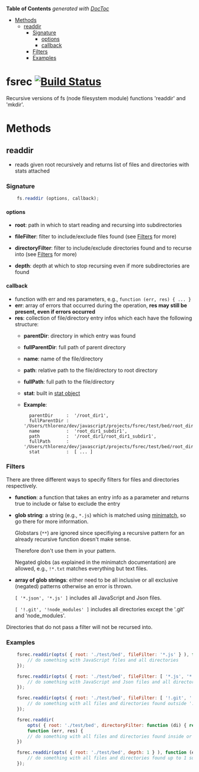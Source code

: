 **Table of Contents**  *generated with [DocToc](http://doctoc.herokuapp.com/)*

- [Methods](#methods)
	- [readdir](#readdir)
		- [Signature](#signature)
			- [options](#options)
			- [callback](#callback)
		- [Filters](#filters)
		- [Examples](#examples)

# fsrec [![Build Status](https://secure.travis-ci.org/thlorenz/fsrec.png)](http://travis-ci.org/thlorenz/fsrec)

Recursive versions of fs (node filesystem module) functions 'readdir' and 'mkdir'.

# Methods

## readdir

- reads given root recursively and returns list of files and directories with stats attached

### Signature

```javascript
    fs.readdir (options, callback);
```

#### options
    
- **root**: path in which to start reading and recursing into subdirectories

- **fileFilter**: filter to include/exclude files found (see [Filters](#filters) for more)

- **directoryFilter**: filter to include/exclude directories found and to recurse into (see [Filters](#filters) for more)

- **depth**: depth at which to stop recursing even if more subdirectories are found

#### callback
- function with err and res parameters, e.g., `function (err, res) { ... }`
- **err**: array of errors that occurred during the operation, **res may still be present, even if errors occurred**
- **res**: collection of file/directory entry infos which each have the following structure:
    - **parentDir**: directory in which entry was found
    - **fullParentDir**: full path of parent directory
    - **name**: name of the file/directory
    - **path**: relative path to the file/directory to root directory
    - **fullPath**: full path to the file/directory
    - **stat**: built in [stat object](http://nodejs.org/docs/v0.4.9/api/fs.html#fs.Stats)
    - **Example**:
                
            parentDir     :  '/root_dir1',
            fullParentDir :  '/Users/thlorenz/dev/javascript/projects/fsrec/test/bed/root_dir1',
            name          :  'root_dir1_subdir1',
            path          :  '/root_dir1/root_dir1_subdir1',
            fullPath      :  '/Users/thlorenz/dev/javascript/projects/fsrec/test/bed/root_dir1/root_dir1_subdir1',
            stat          :  [ ... ]
                    
### Filters
    
There are three different ways to specify filters for files and directories respectively. 

- **function**: a function that takes an entry info as a parameter and returns true to include or false to exclude the entry

- **glob string**: a string (e.g., `*.js`) which is matched using [minimatch](https://github.com/isaacs/minimatch), so go there for more
    information. 

    Globstars (`**`) are ignored since specifiying a recursive pattern for an already recursive function doesn't make sense.

    Therefore don't use them in your pattern.

    Negated globs (as explained in the minimatch documentation) are allowed, e.g., `!*.txt` matches everything but text files.

- **array of glob strings**: either need to be all inclusive or all exclusive (negated) patterns otherwise an error is thrown.
    
    `[ '*.json', '*.js' ]` includes all JavaScript and Json files.
    
    
    `[ '!.git', '!node_modules' ]` includes all directories except the '.git' and 'node_modules'.

Directories that do not pass a filter will not be recursed into.

### Examples

```javascript
    fsrec.readdir(opts( { root: './test/bed', fileFilter: '*.js' } ), function (err, res) {
        // do something with JavaScript files and all directories
    });

    fsrec.readdir(opts( { root: './test/bed', fileFilter: [ '*.js', '*.json' ] } ), function (err, res) {
        // do something with JavaScript and Json files and all directories
    });

    fsrec.readdir(opts( { root: './test/bed', fileFilter: [ '!.git', '!*modules' ] } ), function (err, res) {
        // do something with all files and directories found outside '.git' or any modules directory 
    });

    fsrec.readdir(
        opts( { root: './test/bed', directoryFilter: function (di) { return di.name.length === 9; } }), 
        function (err, res) {
        // do something with all files and directories found inside or matching directories whose name has length 9
    })

    fsrec.readdir(opts( { root: './test/bed', depth: 1 } ), function (err, res) {
        // do something with all files and directories found up to 1 subdirectory deep
    });
```

